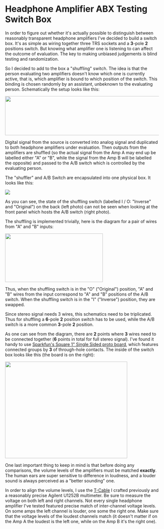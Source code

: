 # Headphone Amplifier ABX Testing Switch Box

In order to figure out whether it's actually possible to distinguish
between reasonably transparent headphone amplifiers I've decided to
build a switch box. It's as simple as wiring together three TRS sockets
and a **3**-pole **2** positions switch. But knowing what amplifier one
is listening to can affect the outcome of evaluation. The key to making
unbiased judgements is blind testing and randomization.

So I decided to add to the box a "shuffling" switch. The idea is that
the person evaluating two amplifiers doesn't know which one is currently
active, that is, which amplifier is bound to which position of the
switch. This binding is chosen randomly by an assistant, unbeknown to
the evaluating person. Schematically the setup looks like this:

[<img src="https://docs.google.com/drawings/d/1cFjf-aRE3Jvdq5JEqNvYnTDQd4QTqb-VcAxVPSZGhHU/pub?w=998&amp;amp;h=200" width="640" height="128" />](https://docs.google.com/drawings/d/1cFjf-aRE3Jvdq5JEqNvYnTDQd4QTqb-VcAxVPSZGhHU/pub?w=998&amp;h=200)

Digital signal from the source is converted into analog signal and
duplicated to both headphone amplifiers under evaluation. Then outputs
from the amplifiers are shuffled (so the actual signal from the Amp A
may end up be labelled either "A" or "B", while the signal from the Amp
B will be labelled the opposite) and passed to the A/B switch which is
controlled by the evaluating person.

The "shuffler" and A/B Switch are encapsulated into one physical box. It
looks like this:

[![](https://2.bp.blogspot.com/-w05fj4bIapY/WPwys1lZJwI/AAAAAAAALZc/0--2F4h0q6cW79slKQrFBoC5fMrrCItZwCLcB/s1600/abx-box-outside.jpg)](https://2.bp.blogspot.com/-w05fj4bIapY/WPwys1lZJwI/AAAAAAAALZc/0--2F4h0q6cW79slKQrFBoC5fMrrCItZwCLcB/s1600/abx-box-outside.jpg)

As you can see, the state of the shuffling switch (labelled I / O:
"Inverse" and "Original") on the back (left photo) can not be seen when
looking at the front panel which hosts the A/B switch (right photo).

The shuffling is implemented trivially, here is the diagram for a pair
of wires from "A" and "B" inputs:

[<img src="https://docs.google.com/drawings/d/1Hkqp5KYydzRzwQJAsOhm8caeVfAeq_KRdztqWl6pIec/pub?w=537&amp;amp;h=267" width="320" height="159" />](https://docs.google.com/drawings/d/1Hkqp5KYydzRzwQJAsOhm8caeVfAeq_KRdztqWl6pIec/pub?w=537&amp;h=267)

Thus, when the shuffling switch is in the "O" ("Original") position, "A"
and "B" wires from the input correspond to "A" and "B" positions of the
A/B switch. When the shuffling switch is in the "I" ("Inverse")
position, they are swapped.

Since stereo signal needs 3 wires, this schematics need to be
triplicated. Thus for shuffling a **6**-pole **2** position switch has
to be used, while the A/B switch is a more common **3**-pole **2**
position.

As one can see from the diagram, there are **2** points where **3**
wires need to be connected together (**6** points in total for full
stereo signal). I've found it handy to use [Sparkfun's Square 1" Single
Sided proto board](https://www.sparkfun.com/products/8808), which
features connected groups by **3** of through-hole contacts. The inside
of the switch box looks like this (the board is on the right):

[<img src="https://1.bp.blogspot.com/-hpOFY3hl2ao/WP0MLlco_dI/AAAAAAAALZw/hT1vx3XT06opKeawkxt57moDcmj18V92wCLcB/s400/IMG_20170405_130858.jpg" width="400" height="316" />](https://1.bp.blogspot.com/-hpOFY3hl2ao/WP0MLlco_dI/AAAAAAAALZw/hT1vx3XT06opKeawkxt57moDcmj18V92wCLcB/s1600/IMG_20170405_130858.jpg)

One last important thing to keep in mind is that before doing any
comparisons, the volume levels of the amplifiers must be matched
**exactly**. The human ears are super sensitive to difference in
loudness, and a louder sound is always perceived as a "better sounding"
one.

In order to align the volume levels, I use the
[T-Cable](2017/04/t-cable-for-output-level-measurements.md)
I crafted previously and a reasonably precise Agilent U1252B multimeter.
Be sure to measure the voltage on both left and right channels. Not
every single headphone amplifier I've tested featured precise match of
inter-channel voltage levels. On some amps the left channel is louder,
one some the right one. Make sure that the voltage levels of the loudest
channels match (it doesn't matter if on the Amp A the loudest is the
left one, while on the Amp B it's the right one).
